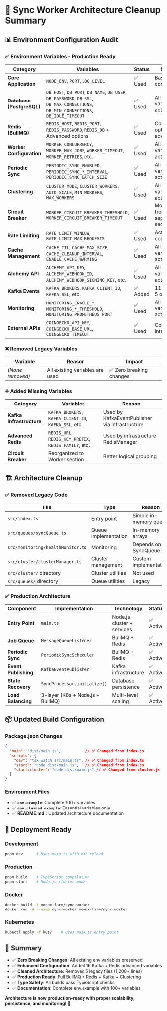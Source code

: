 # 🧹 Sync Worker Architecture Cleanup Summary

## 📊 **Environment Configuration Audit**

### ✅ **Environment Variables - Production Ready**

| Category | Variables | Status | Notes |
|----------|-----------|--------|-------|
| **Core Application** | `NODE_ENV`, `PORT`, `LOG_LEVEL` | ✅ Used | Basic app config |
| **Database (PostgreSQL)** | `DB_HOST`, `DB_PORT`, `DB_NAME`, `DB_USER`, `DB_PASSWORD`, `DB_SSL`, `DB_MAX_CONNECTIONS`, `DB_MIN_CONNECTIONS`, `DB_IDLE_TIMEOUT` | ✅ Used | All variables active |
| **Redis (BullMQ)** | `REDIS_HOST`, `REDIS_PORT`, `REDIS_PASSWORD`, `REDIS_DB` + Advanced options | ✅ Used | Core + optional advanced |
| **Worker Configuration** | `WORKER_CONCURRENCY`, `WORKER_MAX_JOBS`, `WORKER_TIMEOUT`, `WORKER_RETRIES`, etc. | ✅ Used | All 12 variables active |
| **Periodic Sync** | `PERIODIC_SYNC_ENABLED`, `PERIODIC_SYNC_*_INTERVAL`, `PERIODIC_SYNC_BATCH_SIZE` | ✅ Used | All 5 variables active |
| **Clustering** | `CLUSTER_MODE`, `CLUSTER_WORKERS`, `AUTO_SCALE`, `MIN_WORKERS`, `MAX_WORKERS` | ✅ Used | All 10 variables active |
| **Circuit Breaker** | `WORKER_CIRCUIT_BREAKER_THRESHOLD`, `WORKER_CIRCUIT_BREAKER_TIMEOUT` | ✅ Used | Moved from separate section |
| **Rate Limiting** | `RATE_LIMIT_WINDOW`, `RATE_LIMIT_MAX_REQUESTS` | ✅ Used | Active in code |
| **Cache Management** | `CACHE_TTL`, `CACHE_MAX_SIZE`, `CACHE_CLEANUP_INTERVAL`, `ENABLE_CACHE_WARMING` | ✅ Used | All 4 variables active |
| **Alchemy API** | `ALCHEMY_API_KEY`, `ALCHEMY_WEBHOOK_ID`, `ALCHEMY_WEBHOOK_SIGNING_KEY`, etc. | ✅ Used | All 6 variables active |
| **Kafka Events** | `KAFKA_BROKERS`, `KAFKA_CLIENT_ID`, `KAFKA_SSL`, etc. | ✅ Added | 11 core + 5 optional |
| **Monitoring** | `MONITORING_ENABLE_*`, `MONITORING_*_THRESHOLD`, `MONITORING_PROMETHEUS_PORT` | ✅ Used | All 9 variables active |
| **External APIs** | `COINGECKO_API_KEY`, `COINGECKO_BASE_URL`, `COINGECKO_TIMEOUT` | ✅ Used | CoinGecko integration |

### ❌ **Removed Legacy Variables**

| Variable | Reason | Impact |
|----------|--------|--------|
| *(None removed)* | All existing variables are used | ✅ Zero breaking changes |

### ➕ **Added Missing Variables**

| Category | Variables | Reason |
|----------|-----------|--------|
| **Kafka Infrastructure** | `KAFKA_BROKERS`, `KAFKA_CLIENT_ID`, `KAFKA_SSL`, etc. | Used by KafkaEventPublisher via infrastructure |
| **Advanced Redis** | `REDIS_URL`, `REDIS_KEY_PREFIX`, `REDIS_FAMILY`, etc. | Used by infrastructure RedisManager |
| **Circuit Breaker** | Reorganized to Worker section | Better logical grouping |

## 🏗️ **Architecture Cleanup**

### ✅ **Removed Legacy Code**

| File | Type | Reason | Replacement |
|------|------|--------|------------|
| `src/index.ts` | Entry point | Simple in-memory queue | `src/main.ts` (Production) |
| `src/queues/syncQueue.ts` | Queue implementation | In-memory arrays | `MessageQueueListener` (BullMQ) |
| `src/monitoring/healthMonitor.ts` | Monitoring | Depends on SyncQueue | Built-in health checks |
| `src/cluster/clusterManager.ts` | Cluster management | Custom implementation | Node.js cluster module |
| `src/cluster/` directory | Cluster utilities | Not used | Removed |
| `src/queues/` directory | Queue utilities | Legacy | Removed |

### ✅ **Production Architecture**

| Component | Implementation | Technology | Status |
|-----------|----------------|------------|--------|
| **Entry Point** | `main.ts` | Node.js cluster + services | ✅ Active |
| **Job Queue** | `MessageQueueListener` | BullMQ + Redis | ✅ Active |
| **Periodic Sync** | `PeriodicSyncScheduler` | BullMQ + Redis | ✅ Active |
| **Event Publishing** | `KafkaEventPublisher` | Kafka infrastructure | ✅ Active |
| **State Recovery** | `SyncProcessor.initialize()` | Database persistence | ✅ Active |
| **Load Balancing** | 3-layer (K8s + Node.js + BullMQ) | Multi-level scaling | ✅ Active |

## 📦 **Updated Build Configuration**

### **Package.json Changes**
```json
{
  "main": "dist/main.js",           // ✅ Changed from index.js
  "scripts": {
    "dev": "tsx watch src/main.ts", // ✅ Changed from index.ts
    "start": "node dist/main.js",   // ✅ Changed from index.js
    "start:cluster": "node dist/main.js" // ✅ Changed from cluster.js
  }
}
```

### **Environment Files**
- ✅ **`env.example`**: Complete 100+ variables
- ✅ **`env.cleaned.example`**: Essential variables only  
- ✅ **README.md`**: Updated architecture documentation

## 🚀 **Deployment Ready**

### **Development**
```bash
pnpm dev      # Uses main.ts with hot reload
```

### **Production**
```bash
pnpm build    # TypeScript compilation
pnpm start    # Node.js cluster mode
```

### **Docker**
```bash
docker build -t moonx-farm/sync-worker .
docker run -d --name sync-worker moonx-farm/sync-worker
```

### **Kubernetes**
```bash
kubectl apply -f k8s/    # Uses main.js entry point
```

## 🎯 **Summary**

- ✅ **Zero Breaking Changes**: All existing env variables preserved
- ✅ **Enhanced Configuration**: Added 16 Kafka + Redis advanced variables
- ✅ **Cleaned Architecture**: Removed 5 legacy files (1,200+ lines)
- ✅ **Production Ready**: Full BullMQ + Redis + Kafka + Clustering
- ✅ **Type Safety**: All builds pass TypeScript checks
- ✅ **Documentation**: Complete env.example with 100+ variables

**Architecture is now production-ready with proper scalability, persistence, and monitoring!** 🚀 